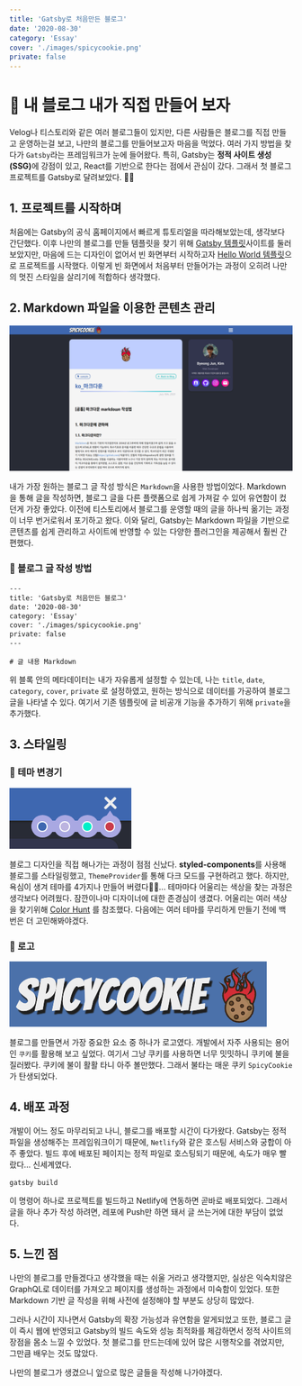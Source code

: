 ```yaml
---
title: 'Gatsby로 처음만든 블로그'
date: '2020-08-30'
category: 'Essay'
cover: './images/spicycookie.png'
private: false
---
```


# 🍪 내 블로그 내가 직접 만들어 보자

Velog나 티스토리와 같은 여러 블로그들이 있지만, 다른 사람들은 블로그를 직접 만들고 운영하는걸 보고, 나만의 블로그를 만들어보고자 마음을 먹었다. 여러 가지 방법을 찾다가 `Gatsby`라는 프레임워크가 눈에 들어왔다. 특히, Gatsby는 <b>정적 사이트 생성(SSG)</b>에 강점이 있고, React를 기반으로 한다는 점에서 관심이 갔다. 그래서 첫 블로그 프로젝트를 Gatsby로 달려보았다. 🏃🏻

## 1. 프로젝트를 시작하며

처음에는 Gatsby의 공식 홈페이지에서 빠르게 튜토리얼을 따라해보았는데, 생각보다 간단했다. 이후 나만의 블로그를 만들 템플릿을 찾기 위해 [Gatsby 템플릿](https://www.gatsbyjs.com/starters/)사이트를 둘러보았지만, 마음에 드는 디자인이 없어서 빈 화면부터 시작하고자 [Hello World 템플릿](https://www.gatsbyjs.com/starters/gatsbyjs/gatsby-starter-hello-world/)으로 프로젝트를 시작했다. 이렇게 빈 화면에서 처음부터 만들어가는 과정이 오히려 나만의 멋진 스타일을 살리기에 적합하다 생각했다.

## 2. Markdown 파일을 이용한 콘텐츠 관리

![spicycookie_1](./images/spicycookie_1.png)

내가 가장 원하는 블로그 글 작성 방식은 `Markdown`을 사용한 방법이었다. Markdown을 통해 글을 작성하면, 블로그 글을 다른 플랫폼으로 쉽게 가져갈 수 있어 유연함이 컸던게 가장 좋았다. 이전에 티스토리에서 블로그를 운영할 때의 글을 하나씩 옮기는 과정이 너무 번거로워서 포기하고 왔다. 이와 달리, Gatsby는 Markdown 파일을 기반으로 콘텐츠를 쉽게 관리하고 사이트에 반영할 수 있는 다양한 플러그인을 제공해서 훨씬 간편했다.

### 📝 블로그 글 작성 방법

```
---
title: 'Gatsby로 처음만든 블로그'
date: '2020-08-30'
category: 'Essay'
cover: './images/spicycookie.png'
private: false
---

# 글 내용 Markdown
```

위 블록 안의 메타데이터는 내가 자유롭게 설정할 수 있는데, 나는 `title`, `date`, `category`, `cover`, `private` 로 설정하였고, 원하는 방식으로 데이터를 가공하여 블로그 글을 나타낼 수 있다. 여기서 기존 템플릿에 글 비공개 기능을 추가하기 위해 `private`을 추가했다.

## 3. 스타일링

### 🎨 테마 변경기

![spicycookie_2](./images/spicycookie_2.png)

블로그 디자인을 직접 해나가는 과정이 점점 신났다. <b>styled-components</b>를 사용해 블로그를 스타일링했고, `ThemeProvider`를 통해 다크 모드를 구현하려고 했다. 하지만, 욕심이 생겨 테마를 4가지나 만들어 버렸다🤦🏻... 테마마다 어울리는 색상을 찾는 과정은 생각보다 어려웠다. 잠깐이나마 디자이너에 대한 존경심이 생겼다. 어울리는 여러 색상을 찾기위해 [Color Hunt](https://colorhunt.co/) 를 참조했다. 다음에는 여러 테마를 무리하게 만들기 전에 백번은 더 고민해봐야겠다.

### 🍪 로고

![spicycookie_3](./images/spicycookie_3.png)

블로그를 만들면서 가장 중요한 요소 중 하나가 로고였다. 개발에서 자주 사용되는 용어인 `쿠키`를 활용해 보고 싶었다. 여기서 그냥 쿠키를 사용하면 너무 밋밋하니 쿠키에 불을 질러봤다. 쿠키에 불이 활활 타니 아주 볼만했다. 그래서 불타는 매운 쿠키 `SpicyCookie`가 탄생되었다.

## 4. 배포 과정

개발이 어느 정도 마무리되고 나니, 블로그를 배포할 시간이 다가왔다. Gatsby는 정적 파일을 생성해주는 프레임워크이기 때문에, `Netlify`와 같은 호스팅 서비스와 궁합이 아주 좋았다. 빌드 후에 배포된 페이지는 정적 파일로 호스팅되기 때문에, 속도가 매우 빨랐다... 신세계였다.

```
gatsby build
```

이 명령어 하나로 프로젝트를 빌드하고 Netlify에 연동하면 곧바로 배포되었다. 그래서 글을 하나 추가 작성 하려면, 레포에 Push만 하면 돼서 글 쓰는거에 대한 부담이 없었다.

## 5. 느낀 점

나만의 블로그를 만들겠다고 생각했을 때는 쉬울 거라고 생각했지만, 실상은 익숙치않은 GraphQL로 데이터를 가져오고 페이지를 생성하는 과정에서 미숙함이 있었다. 또한 Markdown 기반 글 작성을 위해 사전에 설정해야 할 부분도 상당히 많았다.

그러나 시간이 지나면서 Gatsby의 확장 가능성과 유연함을 알게되었고 또한, 블로그 글이 즉시 웹에 반영되고 Gatsby의 빌드 속도와 성능 최적화를 체감하면서 정적 사이트의 장점을 몸소 느낄 수 있었다. 첫 블로그를 만드는데에 있어 많은 시행착오를 겪었지만, 그만큼 배우는 것도 많았다.

나만의 블로그가 생겼으니 앞으로 많은 글들을 작성해 나가야겠다.
